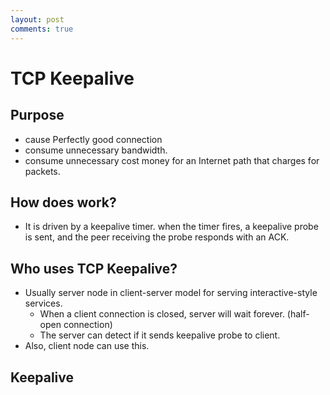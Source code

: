 ```yaml
---
layout: post
comments: true
---
```


# TCP Keepalive

## Purpose

* cause Perfectly good connection
* consume unnecessary bandwidth.
* consume unnecessary cost money for an Internet path that charges for packets.


## How does work?

* It is driven by a keepalive timer. when the timer fires, a keepalive probe is sent, and the peer receiving the probe responds with an ACK.

## Who uses TCP Keepalive?

* Usually server node in client-server model for serving interactive-style services.
    * When a client connection is closed, server will wait forever. (half-open connection)
    * The server can detect if it sends keepalive probe to client.
* Also, client node can use this.

## Keepalive
